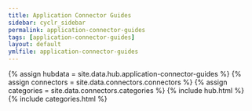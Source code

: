 ```yaml
---
title: Application Connector Guides
sidebar: cyclr_sidebar
permalink: application-connector-guides
tags: [application-connector-guides]
layout: default
ymlfile: application-connector-guides
---
```

{% assign hubdata = site.data.hub.application-connector-guides %}
{% assign connectors = site.data.connectors.connectors %}
{% assign categories = site.data.connectors.categories %}
{% include hub.html %}
{% include categories.html %}
